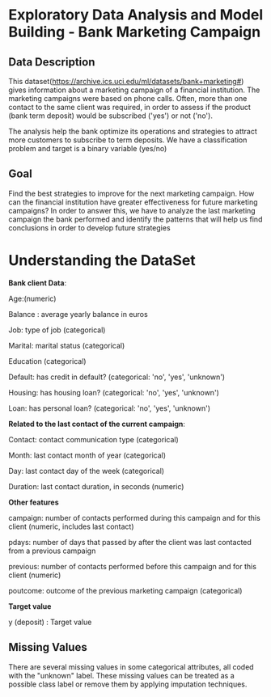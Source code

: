 # Exploratory Data Analysis and Model Building - Bank Marketing Campaign

## **Data Description**

This dataset(https://archive.ics.uci.edu/ml/datasets/bank+marketing#) gives information about a marketing campaign of a financial institution. 
The marketing campaigns were based on phone calls. Often, more than one contact to the same client was required, in order to assess if the product (bank term deposit) would be subscribed ('yes') or not ('no').

The analysis help the bank optimize its operations and strategies to attract more customers to subscribe to term deposits.
We have a classification problem and target is a binary variable (yes/no)

## **Goal**  

Find the best strategies to improve for the next marketing campaign. How can the financial institution have greater effectiveness for future marketing campaigns? In order to answer this, we have to analyze the last marketing campaign the bank performed and identify the patterns that will help us find conclusions in order to develop future strategies

# Understanding the DataSet

**Bank client Data**:

Age:(numeric)

Balance : average yearly balance in euros

Job: type of job (categorical)

Marital: marital status (categorical)

Education (categorical)

Default: has credit in default? (categorical: 'no', 'yes', 'unknown')

Housing: has housing loan? (categorical: 'no', 'yes', 'unknown')

Loan: has personal loan? (categorical: 'no', 'yes', 'unknown')

**Related to the last contact of the current campaign**:

Contact: contact communication type (categorical)

Month: last contact month of year (categorical)

Day: last contact day of the week (categorical)

Duration: last contact duration, in seconds (numeric)

**Other features**

campaign: number of contacts performed during this campaign and for this client (numeric, includes last contact)

pdays: number of days that passed by after the client was last contacted from a previous campaign 

previous: number of contacts performed before this campaign and for this client (numeric)

poutcome: outcome of the previous marketing campaign (categorical)

**Target value**

y (deposit) : Target value

## **Missing Values**

There are several missing values in some categorical attributes, all coded with the "unknown" label. 
These missing values can be treated as a possible class label or remove them by applying imputation techniques.
